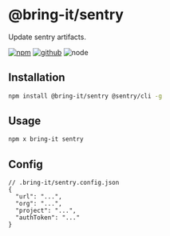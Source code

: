 # @bring-it/sentry

Update sentry artifacts.

[![npm][npm-badge]][npm-url]
[![github][github-badge]][github-url]
![node][node-badge]

[npm-url]: https://www.npmjs.com/package/@bring-it/sentry
[npm-badge]: https://img.shields.io/npm/v/@bring-it/sentry.svg?style=flat-square&logo=npm
[github-url]: https://github.com/airkro/bring-it/tree/master/packages/sentry
[github-badge]: https://img.shields.io/npm/l/@bring-it/sentry.svg?style=flat-square&colorB=blue&logo=github
[node-badge]: https://img.shields.io/node/v/@bring-it/sentry.svg?style=flat-square&colorB=green&logo=node.js

## Installation

```bash
npm install @bring-it/sentry @sentry/cli -g
```

## Usage

```bash
npm x bring-it sentry
```

## Config

```jsonc
// .bring-it/sentry.config.json
{
  "url": "...",
  "org": "...",
  "project": "...",
  "authToken": "..."
}
```
